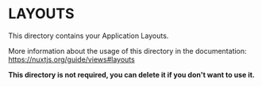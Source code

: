 <!--
 * @Description: 
 * @Author: jinxiaojian
 * @Email: jinxiaojian@youxin.com
 * @Date: 2019-09-01 23:48:15
 * @LastEditTime: 2019-09-02 15:11:29
 * @LastEditors: 靳肖健
 -->
# LAYOUTS

This directory contains your Application Layouts.

More information about the usage of this directory in the documentation:
https://nuxtjs.org/guide/views#layouts

**This directory is not required, you can delete it if you don't want to use it.**

